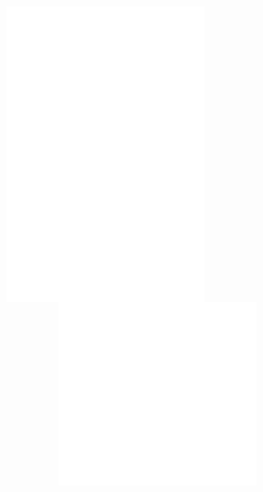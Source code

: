[<img align="left" width="400" alt="🦑" src="https://github.com/Mehak-Mehta/Mehak-Mehta/blob/main/metrics.svg">](https://github.com/Mehak-Mehta/Mehak-Mehta)
[<img align="right" width="400" alt="🦑" src= "https://github.com/Mehak-Mehta/Mehak-Mehta/blob/main/metrics.plugin.aci.mastered.svg">](https://github.com/Mehak-Mehta/Mehak-Mehta)
[<img align="right" width="400" alt="🦑" src= "https://github.com/Mehak-Mehta/Mehak-Mehta/blob/main/metrics.personal.habits.svg">](https://github.com/Mehak-Mehta/Mehak-Mehta)
[<img align="right" width="400" alt="🦑" src= "https://github.com/Mehak-Mehta/Mehak-Mehta/blob/main/metrics.plugin.music.masteredd.svg">](https://github.com/Mehak-Mehta/Mehak-Mehta)




                                                                 
                                                             
